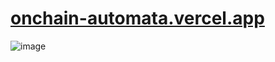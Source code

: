 # [onchain-automata.vercel.app](https://onchain-automata.vercel.app/)

![image](https://github.com/MarcoWorms/onchain-automata/assets/7863230/9c71cab1-6b31-43cd-a1fa-0902608753b6)
